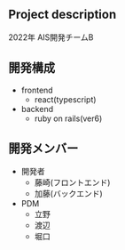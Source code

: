 ## Project description

2022年 AIS開発チームB

## 開発構成

- frontend 
  - react(typescript)
- backend 
  - ruby on rails(ver6)
  
## 開発メンバー

- 開発者
  - 藤崎(フロントエンド)
  - 加藤(バックエンド)
- PDM
  - 立野
  - 渡辺
  - 堀口
